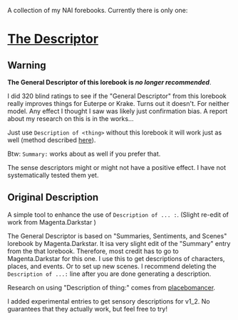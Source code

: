 A collection of my NAI forebooks. Currently there is only one:

# [The Descriptor](the_descriptor)

## Warning

**The General Descriptor of this lorebook is _no longer recommended_**.

I did 320  blind ratings to see if the "General Descriptor" from this lorebook really improves things for Euterpe or Krake. Turns out it doesn't. For neither model. Any effect I thought I saw was likely just confirmation bias. A report about my research on this is in the works...

Just use `Description of <thing>` without this lorebook it will work just as well (method described [here](https://naidb.miraheze.org/wiki/Directing_the_Narrative)).

Btw: `Summary:` works about as well if you prefer that.

The sense descriptors might or might not have a positive effect. I have not systematically tested them yet.

## Original Description

A simple tool to enhance the use of `Description of ... :`. (Slight re-edit of work from Magenta.Darkstar )

The General Descriptor is based on "Summaries, Sentiments, and Scenes" lorebook by Magenta.Darkstar. It isa very slight edit of the "Summary" entry from the that lorebook. Therefore, most credit has to go to Magenta.Darkstar for this one. I use this to get descriptions of characters, places, and events. Or to set up new scenes. I recommend deleting the `Description of ...:` line after you are done generating a description.

Research on using "Description of thing:" comes from [placebomancer](https://naidb.miraheze.org/wiki/Directing_the_Narrative).

I added experimental entries to get sensory descriptions for v1_2. No guarantees that they actually work, but feel free to try!